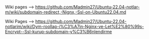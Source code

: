 Wiki pages --> https://github.com/Madmin27/Ubuntu-22.04-notlar-m/wiki/subdomain-redirect,-Nignx,-Ssl-on-Ubuntu22.04.md

Wiki Pages --> https://github.com/Madmin27/Ubuntu-22.04-notlarim/wiki/Dym-roollap-i%C3%A7in-Nginx-ve-Let%E2%80%99s-Encrypt--Ssl-kurup-subdomain-y%C3%B6nlendirme
